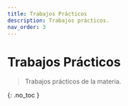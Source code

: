 ```yaml
---
title: Trabajos Prácticos
description: Trabajos prácticos.
nav_order: 3
---
```

# Trabajos Prácticos

> Trabajos prácticos de la materia.

{: .no_toc }
